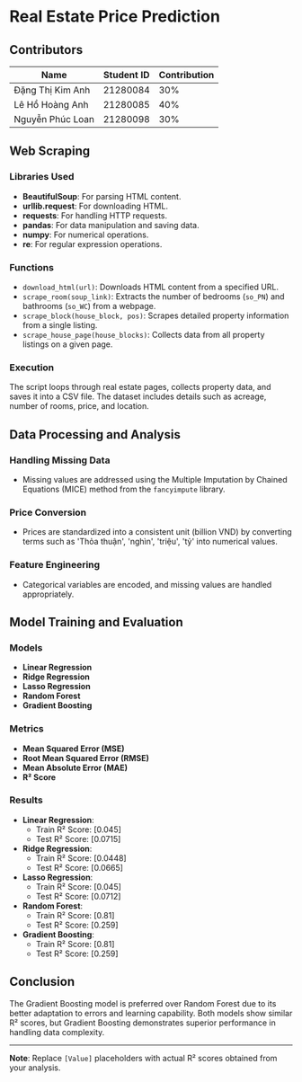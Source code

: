 # Real Estate Price Prediction

## Contributors

| Name               | Student ID | Contribution |
|--------------------|------------|--------------|
| Đặng Thị Kim Anh  | 21280084   | 30%          |
| Lê Hồ Hoàng Anh   | 21280085   | 40%          |
| Nguyễn Phúc Loan  | 21280098   | 30%          |

## Web Scraping

### Libraries Used
- **BeautifulSoup**: For parsing HTML content.
- **urllib.request**: For downloading HTML.
- **requests**: For handling HTTP requests.
- **pandas**: For data manipulation and saving data.
- **numpy**: For numerical operations.
- **re**: For regular expression operations.

### Functions
- `download_html(url)`: Downloads HTML content from a specified URL.
- `scrape_room(soup_link)`: Extracts the number of bedrooms (`so_PN`) and bathrooms (`so_WC`) from a webpage.
- `scrape_block(house_block, pos)`: Scrapes detailed property information from a single listing.
- `scrape_house_page(house_blocks)`: Collects data from all property listings on a given page.

### Execution
The script loops through real estate pages, collects property data, and saves it into a CSV file. The dataset includes details such as acreage, number of rooms, price, and location.

## Data Processing and Analysis

### Handling Missing Data
- Missing values are addressed using the Multiple Imputation by Chained Equations (MICE) method from the `fancyimpute` library.

### Price Conversion
- Prices are standardized into a consistent unit (billion VND) by converting terms such as 'Thỏa thuận', 'nghìn', 'triệu', 'tỷ' into numerical values.

### Feature Engineering
- Categorical variables are encoded, and missing values are handled appropriately.

## Model Training and Evaluation

### Models
- **Linear Regression**
- **Ridge Regression**
- **Lasso Regression**
- **Random Forest**
- **Gradient Boosting**

### Metrics
- **Mean Squared Error (MSE)**
- **Root Mean Squared Error (RMSE)**
- **Mean Absolute Error (MAE)**
- **R² Score**

### Results
- **Linear Regression**:
  - Train R² Score: [0.045]
  - Test R² Score: [0.0715]
- **Ridge Regression**:
  - Train R² Score: [0.0448]
  - Test R² Score: [0.0665]
- **Lasso Regression**:
  - Train R² Score: [0.045]
  - Test R² Score: [0.0712]
- **Random Forest**:
  - Train R² Score: [0.81]
  - Test R² Score: [0.259]
- **Gradient Boosting**:
  - Train R² Score: [0.81]
  - Test R² Score: [0.259]

## Conclusion

The Gradient Boosting model is preferred over Random Forest due to its better adaptation to errors and learning capability. Both models show similar R² scores, but Gradient Boosting demonstrates superior performance in handling data complexity.

---

**Note**: Replace `[Value]` placeholders with actual R² scores obtained from your analysis.
